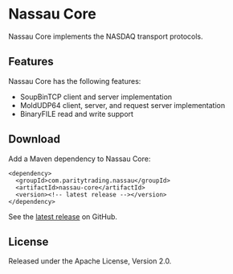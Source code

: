 Nassau Core
===========

Nassau Core implements the NASDAQ transport protocols.


Features
--------

Nassau Core has the following features:

- SoupBinTCP client and server implementation
- MoldUDP64 client, server, and request server implementation
- BinaryFILE read and write support


Download
--------

Add a Maven dependency to Nassau Core:

    <dependency>
      <groupId>com.paritytrading.nassau</groupId>
      <artifactId>nassau-core</artifactId>
      <version><!-- latest release --></version>
    </dependency>

See the [latest release][] on GitHub.

  [latest release]: https://github.com/paritytrading/nassau/releases/latest


License
-------

Released under the Apache License, Version 2.0.
